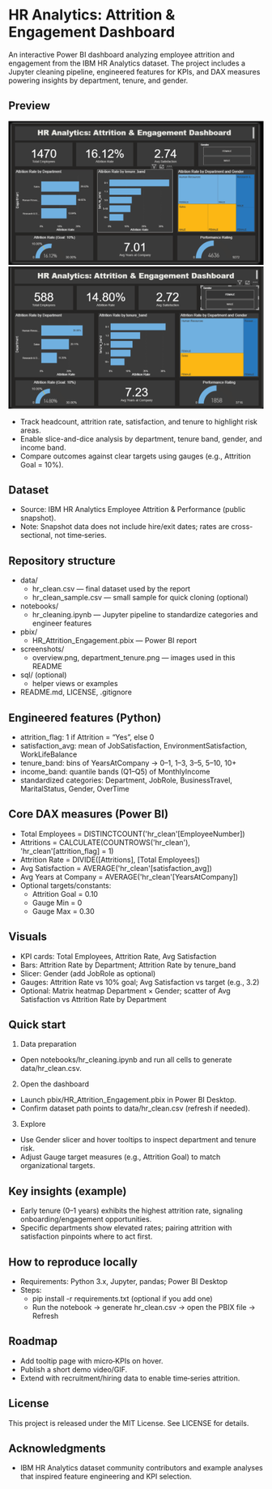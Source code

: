 
# HR Analytics: Attrition & Engagement Dashboard

An interactive Power BI dashboard analyzing employee attrition and engagement from the IBM HR Analytics dataset. The project includes a Jupyter cleaning pipeline, engineered features for KPIs, and DAX measures powering insights by department, tenure, and gender.

## Preview

![Dashboard Overview](dashboardimage.png)
![Department & Tenure](dashboardimage2.png)

- Track headcount, attrition rate, satisfaction, and tenure to highlight risk areas.  
- Enable slice-and-dice analysis by department, tenure band, gender, and income band.  
- Compare outcomes against clear targets using gauges (e.g., Attrition Goal = 10%).

## Dataset

- Source: IBM HR Analytics Employee Attrition & Performance (public snapshot).  
- Note: Snapshot data does not include hire/exit dates; rates are cross-sectional, not time‑series.

## Repository structure

- data/  
  - hr_clean.csv — final dataset used by the report  
  - hr_clean_sample.csv — small sample for quick cloning (optional)  
- notebooks/  
  - hr_cleaning.ipynb — Jupyter pipeline to standardize categories and engineer features  
- pbix/  
  - HR_Attrition_Engagement.pbix — Power BI report  
- screenshots/  
  - overview.png, department_tenure.png — images used in this README  
- sql/ (optional)  
  - helper views or examples  
- README.md, LICENSE, .gitignore

## Engineered features (Python)

- attrition_flag: 1 if Attrition = “Yes”, else 0  
- satisfaction_avg: mean of JobSatisfaction, EnvironmentSatisfaction, WorkLifeBalance  
- tenure_band: bins of YearsAtCompany → 0–1, 1–3, 3–5, 5–10, 10+  
- income_band: quantile bands (Q1–Q5) of MonthlyIncome  
- standardized categories: Department, JobRole, BusinessTravel, MaritalStatus, Gender, OverTime

## Core DAX measures (Power BI)

- Total Employees = DISTINCTCOUNT('hr_clean'[EmployeeNumber])  
- Attritions = CALCULATE(COUNTROWS('hr_clean'), 'hr_clean'[attrition_flag] = 1)  
- Attrition Rate = DIVIDE([Attritions], [Total Employees])  
- Avg Satisfaction = AVERAGE('hr_clean'[satisfaction_avg])  
- Avg Years at Company = AVERAGE('hr_clean'[YearsAtCompany])  
- Optional targets/constants:  
  - Attrition Goal = 0.10  
  - Gauge Min = 0  
  - Gauge Max = 0.30

## Visuals

- KPI cards: Total Employees, Attrition Rate, Avg Satisfaction  
- Bars: Attrition Rate by Department; Attrition Rate by tenure_band  
- Slicer: Gender (add JobRole as optional)  
- Gauges: Attrition Rate vs 10% goal; Avg Satisfaction vs target (e.g., 3.2)  
- Optional: Matrix heatmap Department × Gender; scatter of Avg Satisfaction vs Attrition Rate by Department

## Quick start

1) Data preparation  
- Open notebooks/hr_cleaning.ipynb and run all cells to generate data/hr_clean.csv.

2) Open the dashboard  
- Launch pbix/HR_Attrition_Engagement.pbix in Power BI Desktop.  
- Confirm dataset path points to data/hr_clean.csv (refresh if needed).

3) Explore  
- Use Gender slicer and hover tooltips to inspect department and tenure risk.  
- Adjust Gauge target measures (e.g., Attrition Goal) to match organizational targets.

## Key insights (example)

- Early tenure (0–1 years) exhibits the highest attrition rate, signaling onboarding/engagement opportunities.  
- Specific departments show elevated rates; pairing attrition with satisfaction pinpoints where to act first.

## How to reproduce locally

- Requirements: Python 3.x, Jupyter, pandas; Power BI Desktop  
- Steps:  
  - pip install -r requirements.txt (optional if you add one)  
  - Run the notebook → generate hr_clean.csv → open the PBIX file → Refresh

## Roadmap

- Add tooltip page with micro‑KPIs on hover.  
- Publish a short demo video/GIF.  
- Extend with recruitment/hiring data to enable time‑series attrition.

## License

This project is released under the MIT License. See LICENSE for details.

## Acknowledgments

- IBM HR Analytics dataset community contributors and example analyses that inspired feature engineering and KPI selection.
